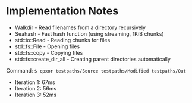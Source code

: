 # Implementation Notes

- Walkdir - Read filenames from a directory recursively
- Seahash - Fast hash function (using streaming, 1KiB chunks)
- std::io::Read - Reading chunks for files
- std::fs::File - Opening files
- std::fs::copy - Copying files
- std::fs::create_dir_all - Creating parent directories automatically

Command: `$ cpxor testpaths/Source testpaths/Modified testpaths/Out`

- Iteration 1: 67ms
- Iteration 2: 56ms
- Iteration 3: 52ms
